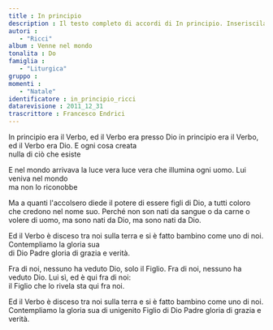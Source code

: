 ```yaml
--- 
title : In principio
description : Il testo completo di accordi di In principio. Inseriscila nel tuo canzoniere!
autori : 
   - "Ricci"
album : Venne nel mondo
tonalita : Do
famiglia : 
   - "Liturgica"
gruppo : 
momenti : 
   - "Natale"
identificatore : in_principio_ricci
datarevisione : 2011_12_31
trascrittore : Francesco Endrici
--- 
```




In principio era il Verbo,
ed il Verbo era presso Dio 
in principio era il Verbo,
ed il Verbo era Dio. 
E ogni cosa creata  
nulla di ciò che esiste 


E nel mondo arrivava la luce vera 
luce vera che illumina ogni uomo. 
Lui veniva nel mondo  
ma non lo riconobbe 


Ma a quanti l'accolsero
diede il potere di essere figli di Dio, 
a tutti coloro che credono nel nome suo.
Perché non son nati da sangue o da carne
o volere di uomo,
ma sono nati da Dio, 
ma sono nati da Dio. 


Ed il Verbo è disceso tra noi sulla terra 
e si è fatto bambino come uno di noi. 
Contempliamo la gloria sua  
di Dio Padre gloria di grazia e verità. 


Fra di noi,  nessuno ha veduto Dio, 
solo il Figlio.
Fra di noi,  nessuno ha veduto Dio. 
Lui sì,   ed è qui fra di noi:  
il Figlio che lo rivela sta qui fra noi. 


Ed il Verbo è disceso tra noi sulla terra 
e si è fatto bambino come uno di noi. 
Contempliamo la gloria sua  di unigenito Figlio
di Dio Padre gloria di grazia e verità. 


